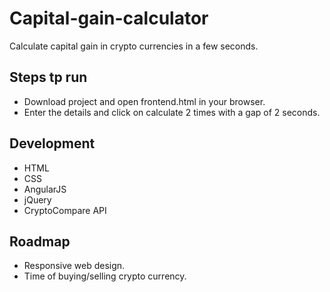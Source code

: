# Capital-gain-calculator
Calculate capital gain in crypto currencies in a few seconds. 

## Steps tp run
* Download project and open frontend.html in your browser.
* Enter the details and click on calculate 2 times with a gap of 2 seconds.

## Development
* HTML
* CSS
* AngularJS
* jQuery
* CryptoCompare API

## Roadmap
* Responsive web design.
* Time of buying/selling crypto currency.
